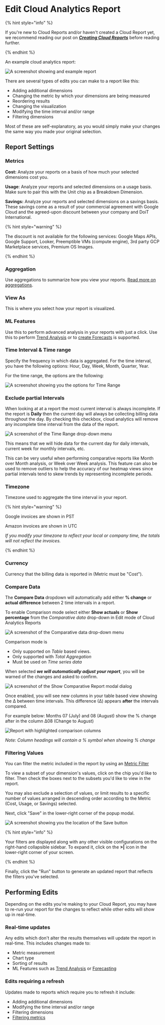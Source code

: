 # Edit Cloud Analytics Report

{% hint style="info" %}

If you're new to Cloud Reports and/or haven't created a Cloud Report yet, we recommend reading our post on [_**Creating Cloud Reports**_](create-cloud-report/) before reading further.

{% endhint %}

An example cloud analytics report:

![A screenshot showing and example report](../.gitbook/assets/example-report.png)

There are several types of edits you can make to a report like this:

* Adding additional dimensions
* Changing the metric by which your dimensions are being measured
* Reordering results
* Changing the visualization
* Modifying the time interval and/or range
* Filtering dimensions

Most of these are self-explanatory, as you would simply make your changes the same way you made your original selection.

## Report Settings

### Metrics

**Cost:** Analyze your reports on a basis of how much your selected dimensions cost you.

**Usage**: Analyze your reports and selected dimensions on a usage basis. Make sure to pair this with the Unit chip as a Breakdown Dimension.

**Savings:** Analyze your reports and selected dimensions on a savings basis. These savings come as a result of your commercial agreement with Google Cloud and the agreed-upon discount between your company and DoiT International.

{% hint style="warning" %}

The discount is not available for the following services: Google Maps APIs, Google Support, Looker, Preemptible VMs (compute engine), 3rd party GCP Marketplace services, Premium OS Images.

{% endhint %}

### Aggregation

Use aggregations to summarize how you view your reports. [Read more on aggregations](https://help.doit-intl.com/cloud-analytics/using-aggregations-in-cloud-reports).

### View As

This is where you select how your report is visualized.

### ML Features

Use this to perform advanced analysis in your reports with just a click. Use this to perform [Trend Analysis](https://help.doit-intl.com/cloud-analytics/trend-analysis) or to [create Forecasts](https://help.doit-intl.com/cloud-analytics/forecasting) is supported.

### Time Interval & Time range

Specify the frequency in which data is aggregated. For the time interval, you have the following options: Hour, Day, Week, Month, Quarter, Year.

For the time range, the options are the following:

![A screenshot showing you the options for Time Range](../.gitbook/assets/time-range-options.png)

### Exclude partial Intervals

When looking at at a report the most current interval is always incomplete. If the report is **Daily** then the current day will always be collecting billing data throughout the day. By checking this checkbox, cloud analytics will remove any incomplete time interval from the data of the report.

![A screenshot of the Time Range drop-down menu](../.gitbook/assets/time-range-menu.png)

This means that we will hide data for the current day for daily intervals, current week for monthly intervals, etc.

This can be very useful when performing comparative reports like Month over Month analysis, or Week over Week analysis. This feature can also be used to remove outliers to help the accuracy of our heatmap views since partial intervals tend to skew trends by representing incomplete periods.

### Timezone

Timezone used to aggregate the time interval in your report.

{% hint style="warning" %}

Google invoices are shown in PST

Amazon invoices are shown in UTC

_If you modify your timezone to reflect your local or company time, the totals will not reflect the invoices._

{% endhint %}

### Currency

Currency that the billing data is reported in (Metric must be "Cost").

### Compare Data

The **Compare Data** dropdown will automatically add either **% change** or **actual difference** between 2 time intervals in a report.

To enable Comparison mode select either **Show actuals** or **Show percentage** from the _Comparative data_ drop-down in Edit mode of Cloud Analytics Reports

![A screenshot of the Comparative data drop-down menu](../.gitbook/assets/comparative-data-menu.png)

Comparison mode is

* Only supported on _Table_ based views.
* Only supported with _Total Aggregation_
* Must be used on _Time series data_

When selected _**we will automatically adjust your report**_, you will be warned of the changes and asked to confirm.

![A screenshot of the Show Comparative Report modal dialog](../.gitbook/assets/show-comparative-report-dialog.png)

Once enabled, you will see new columns in your table based view showing the ∆ between time intervals. This difference (∆) appears **after** the intervals compared.

For example below: Months 07 (July) and 08 (August) show the % change after in the column ∆08 (Change to August)

![Report with highlighted comparison columns](../.gitbook/assets/report-highlighted-columns.png)

_Note: Column headings will contain a % symbol when showing % change_

### Filtering Values

You can filter the metric included in the report by using an [Metric Filter](metric-filters.md)

To view a subset of your dimension's values, click on the chip you'd like to filter. Then check the boxes next to the subsets you'd like to view in the report.

You may also exclude a selection of values, or limit results to a specific number of values arranged in descending order according to the Metric (Cost, Usage, or Savings) selected.

Next, click "Save" in the lower-right corner of the popup modal.

![A screenshot showing you the location of the Save button](../.gitbook/assets/cloudreports-filters.png)

{% hint style="info" %}

Your filters are displayed along with any other visible configurations on the right-hand collapsible sidebar. To expand it, click on the **>|** icon in the lower-right corner of your screen.

{% endhint %}

Finally, click the "Run" button to generate an updated report that reflects the filters you've selected.

## Performing Edits

Depending on the edits you're making to your Cloud Report, you may have to re-run your report for the changes to reflect while other edits will show up in real-time.

### Real-time updates

Any edits which don't alter the results themselves will update the report in real-time. This includes changes made to:

* Metric measurement
* Chart type
* Sorting of results
* ML Features such as [Trend Analysis](trend-analysis.md) or [Forecasting](forecasting.md)

### Edits requiring a refresh

Updates made to reports which require you to refresh it include:

* Adding additional dimensions
* Modifying the time interval and/or range
* Filtering dimensions
* [Filtering metrics](metric-filters.md)
